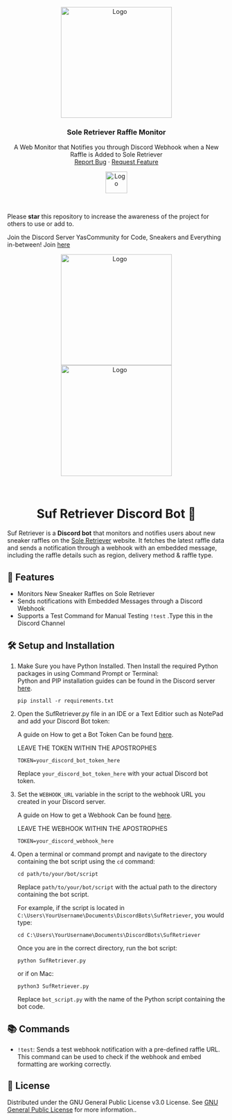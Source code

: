 <p align="center">
  <a href="https://discord.gg/b6zyJyCQUu">
    <img src="https://cdn.discordapp.com/attachments/955216634522525746/1099813661943550002/logo-modified.png" alt="Logo" width="auto" height="256">
  </a>
  
  <h3 align="center">Sole Retriever Raffle Monitor</h3>

  <p align="center">
    A Web Monitor that Notifies you through Discord Webhook when a New Raffle is Added to Sole Retriever
    <br />
    <a href="https://github.com/Sufyan123o/SufRetriever">Report Bug</a>
    ·
    <a href="https://github.com/Sufyan123o/SufRetriever">Request Feature</a>
  </p>

  <p align="center">
    <a href="https://paypal.me/SufyanO?country.x=GB&locale.x=en_GB">
    <img src="https://pics.paypal.com/00/s/OGQwMWQ4YzQtN2QwZS00OTA0LWJjNzktZGI3OTE2NjRmYWIz/file.PNG" alt="Logo" width="auto" height="50" >
  </a>
  </p> 
</p>
<br />

Please **star** this repository to increase the awareness of the project for others to use or add to. 

Join the Discord Server YasCommunity for Code, Sneakers and Everything in-between! Join [here](https://discord.gg/b6zyJyCQUu)

<p align="center">
  <a href="https://github.com/Sufyan123o/SufRetriever">
    <img src="https://media.discordapp.net/attachments/597104422123995136/1099811349166575686/download_2-modified.png" alt="Logo" width="auto" height="256">
    <img src="https://cdn.discordapp.com/attachments/692518598241026139/1099801733884035134/image.png" alt="Logo" width="auto" height="256">
  </a>
</p>
<br />

<div align="center">

# Suf Retriever Discord Bot 🤖

</div>


Suf Retriever is a **Discord bot** that monitors and notifies users about new sneaker raffles on the [Sole Retriever](https://www.soleretriever.com/) website. It fetches the latest raffle data and sends a notification through a webhook with an embedded message, including the raffle details such as region, delivery method & raffle type.

## 🌟 Features

- Monitors New Sneaker Raffles on Sole Retriever
- Sends notifications with Embedded Messages through a Discord Webhook
- Supports a Test Command for Manual Testing `!test` .Type this in the Discord Channel

## 🛠 Setup and Installation

1. Make Sure you have Python Installed. Then Install the required Python packages in using Command Prompt or Terminal:  
    Python and PIP installation guides can be found in the Discord server [here](https://discord.gg/b6zyJyCQUu).
    ```
    pip install -r requirements.txt
    ```

2. Open the SufRetriever.py file in an IDE or a Text Editior such as NotePad and add your Discord Bot token:  

    A guide on How to get a Bot Token Can be found [here](https://discordgsm.com/guide/how-to-get-a-discord-bot-token).  
    
    LEAVE THE TOKEN WITHIN THE APOSTROPHES
    ```
    TOKEN=your_discord_bot_token_here
    ```

    Replace `your_discord_bot_token_here` with your actual Discord bot token.

3. Set the `WEBHOOK_URL` variable in the script to the webhook URL you created in your Discord server.  

    A guide on How to get a Webhook Can be found [here](https://support.discord.com/hc/en-us/articles/228383668-Intro-to-Webhooks).  

    LEAVE THE WEBHOOK WITHIN THE APOSTROPHES
    ```
    TOKEN=your_discord_webhook_here
    ```

4. Open a terminal or command prompt and navigate to the directory containing the bot script using the `cd` command:

    ```
    cd path/to/your/bot/script
    ```

    Replace `path/to/your/bot/script` with the actual path to the directory containing the bot script.

    For example, if the script is located in `C:\Users\YourUsername\Documents\DiscordBots\SufRetriever`, you would type:

    ```
    cd C:\Users\YourUsername\Documents\DiscordBots\SufRetriever
    ```

    Once you are in the correct directory, run the bot script:

    ```
    python SufRetriever.py
    ```
    or if on Mac:
    ```
    python3 SufRetriever.py
    ```


    Replace `bot_script.py` with the name of the Python script containing the bot code.



## 📚 Commands

- `!test`: Sends a test webhook notification with a pre-defined raffle URL. This command can be used to check if the webhook and embed formatting are working correctly.

## 📄 License

Distributed under the GNU General Public License v3.0 License. See [GNU General Public License](https://www.gnu.org/licenses/gpl-3.0.en.html) for more information..
